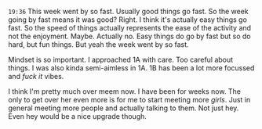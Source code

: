 `19:36`
This week went by so fast. Usually good things go fast. So the week going by fast means it was good? Right. I think it's actually easy things go fast. So the speed of things actually represents the ease of the activity and not the enjoyment. Maybe. Actually no. Easy things do go by fast but so do hard, but fun things. But yeah the week went by so fast.

Mindset is so important. I approached 1A with care. Too careful about things. I was also kinda semi-aimless in 1A. 1B has been a lot more focussed and _fuck it_ vibes.

I think I'm pretty much over meem now. I have been for weeks now. The only to get over her even more is for me to start meeting more _girls_. Just in general meeting more people and actually talking to them. Not just hey. Even hey would be a nice upgrade though.